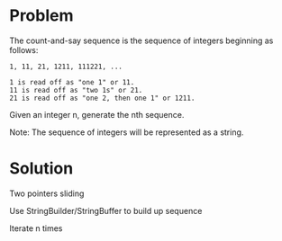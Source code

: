 Problem
===
The count-and-say sequence is the sequence of integers beginning as follows:
    
    1, 11, 21, 1211, 111221, ...

    1 is read off as "one 1" or 11.
    11 is read off as "two 1s" or 21.
    21 is read off as "one 2, then one 1" or 1211.

Given an integer n, generate the nth sequence.

Note: The sequence of integers will be represented as a string.

Solution
===

Two pointers sliding

Use StringBuilder/StringBuffer to build up sequence

Iterate n times